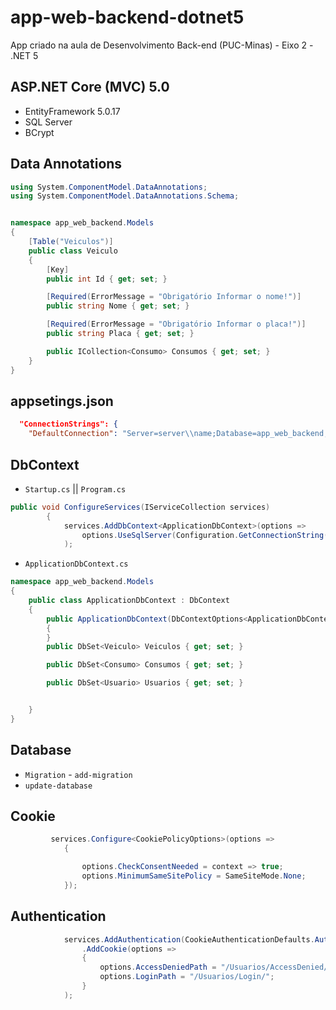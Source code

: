 # app-web-backend-dotnet5
App criado na aula de Desenvolvimento Back-end (PUC-Minas) - Eixo 2 - .NET 5

## ASP.NET Core (MVC) 5.0
- EntityFramework 5.0.17
- SQL Server
- BCrypt

## Data Annotations
```csharp
using System.ComponentModel.DataAnnotations;
using System.ComponentModel.DataAnnotations.Schema;


namespace app_web_backend.Models
{
    [Table("Veiculos")]
    public class Veiculo
    {
        [Key]
        public int Id { get; set; }

        [Required(ErrorMessage = "Obrigatório Informar o nome!")]
        public string Nome { get; set; }

        [Required(ErrorMessage = "Obrigatório Informar o placa!")]
        public string Placa { get; set; }

        public ICollection<Consumo> Consumos { get; set; }
    }
}
```
## appsetings.json
```json
  "ConnectionStrings": {
    "DefaultConnection": "Server=server\\name;Database=app_web_backend;Trusted_Connection=True;"
```
## DbContext

- `Startup.cs` || `Program.cs`
```csharp
public void ConfigureServices(IServiceCollection services)
        {
            services.AddDbContext<ApplicationDbContext>(options =>
                options.UseSqlServer(Configuration.GetConnectionString("DefaultConnection"))
            );
```
- `ApplicationDbContext.cs`
```csharp
namespace app_web_backend.Models
{
    public class ApplicationDbContext : DbContext
    {
        public ApplicationDbContext(DbContextOptions<ApplicationDbContext> options) : base(options)
        {
        }
        public DbSet<Veiculo> Veiculos { get; set; }

        public DbSet<Consumo> Consumos { get; set; }

        public DbSet<Usuario> Usuarios { get; set; }


    }
}
```

## Database

- `Migration` - `add-migration`
- `update-database`

## Cookie
```csharp
         services.Configure<CookiePolicyOptions>(options =>
            {

                options.CheckConsentNeeded = context => true;
                options.MinimumSameSitePolicy = SameSiteMode.None;
            });
```
## Authentication
```csharp
            services.AddAuthentication(CookieAuthenticationDefaults.AuthenticationScheme)
                .AddCookie(options =>
                {
                    options.AccessDeniedPath = "/Usuarios/AccessDenied/";
                    options.LoginPath = "/Usuarios/Login/";
                }
            );

 ```
